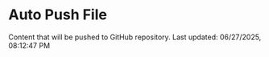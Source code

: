 # Auto Push File

Content that will be pushed to GitHub repository.
Last updated: 06/27/2025, 08:12:47 PM